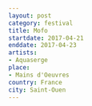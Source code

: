 ```yaml
---
layout: post
category: festival
title: Mofo
startdate: 2017-04-21
enddate: 2017-04-23
artists: 
- Aquaserge
place: 
- Mains d'Oeuvres
country: France
city: Saint-Ouen
---
```



